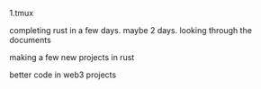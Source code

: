 1.tmux


completing rust in a few days. maybe 2 days. looking through the documents 

making a few new projects in rust 

better code in web3 projects
